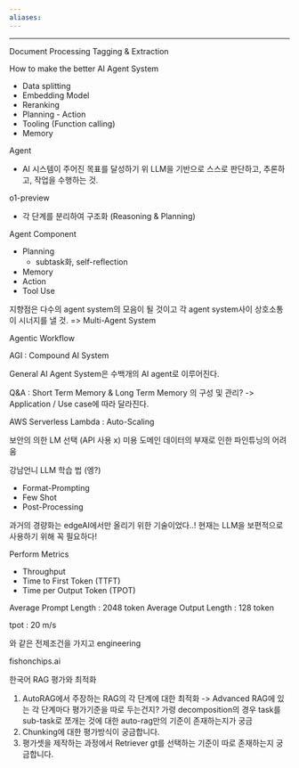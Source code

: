 ```yaml
---
aliases:
---
```


---  

Document Processing Tagging & Extraction

How to make the better AI Agent System
- Data splitting
- Embedding Model
- Reranking
- Planning - Action
- Tooling (Function calling)
- Memory


Agent
- AI 시스템이 주어진 목표를 달성하기 위 LLM을 기반으로 스스로 판단하고, 추론하고, 작업을 수행하는 것.

o1-preview
- 각 단계를 분리하여 구조화 (Reasoning & Planning)

Agent Component
- Planning
	- subtask화, self-reflection
- Memory
- Action
- Tool Use

지향점은 다수의 agent system의 모음이 될 것이고 각 agent system사이 상호소통이 시너지를 낼 것. => Multi-Agent System

Agentic Workflow

AGI : Compound AI System

General AI Agent System은 수백개의 AI agent로 이루어진다.

Q&A : Short Term Memory & Long Term Memory 의 구성 및 관리?
-> Application / Use case에 따라 달라진다.


AWS Serverless Lambda : Auto-Scaling

보안의 의한 LM 선택 (API 사용 x)
미용 도메인 데이터의 부재로 인한 파인튜닝의 어려움

강남언니 LLM 학습 법 (엥?)
- Format-Prompting
- Few Shot
- Post-Processing

과거의 경량화는 edgeAI에서만 올리기 위한 기술이었다..!
현재는 LLM을 보편적으로 사용하기 위해 꼭 필요하다!

Perform Metrics
- Throughput
- Time to First Token (TTFT)
- Time per Output Token (TPOT)


Average Prompt Length : 2048 token
Average Output Length : 128 token

tpot : 20 m/s

와 같은 전제조건을 가지고 engineering

fishonchips.ai

한국어 RAG 평가와 최적화

1. AutoRAG에서 주장하는 RAG의 각 단계에 대한 최적화 -> Advanced RAG에 있는 각 단계마다 평가기준을 따로 두는건지? 가령 decomposition의 경우 task를 sub-task로 쪼개는 것에 대한 auto-rag만의 기준이 존재하는지가 궁금
2. Chunking에 대한 평가방식이 궁금합니다.
3. 평가셋을 제작하는 과정에서 Retriever gt를 선택하는 기준이 따로 존재하는지 궁금합니다.